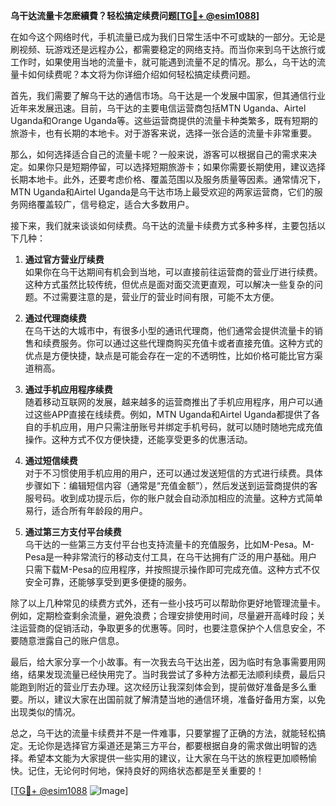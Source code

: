 **乌干达流量卡怎麽續費？轻松搞定续费问题[[TG💪+ @esim1088](https://t.me/s/esim1088)]**

在如今这个网络时代，手机流量已成为我们日常生活中不可或缺的一部分。无论是刷视频、玩游戏还是远程办公，都需要稳定的网络支持。而当你来到乌干达旅行或工作时，如果使用当地的流量卡，就可能遇到流量不足的情况。那么，乌干达的流量卡如何续费呢？本文将为你详细介绍如何轻松搞定续费问题。

首先，我们需要了解乌干达的通信市场。乌干达是一个发展中国家，但其通信行业近年来发展迅速。目前，乌干达的主要电信运营商包括MTN Uganda、Airtel Uganda和Orange Uganda等。这些运营商提供的流量卡种类繁多，既有短期的旅游卡，也有长期的本地卡。对于游客来说，选择一张合适的流量卡非常重要。

那么，如何选择适合自己的流量卡呢？一般来说，游客可以根据自己的需求来决定。如果你只是短期停留，可以选择短期旅游卡；如果你需要长期使用，建议选择长期本地卡。此外，还要考虑价格、覆盖范围以及服务质量等因素。通常情况下，MTN Uganda和Airtel Uganda是乌干达市场上最受欢迎的两家运营商，它们的服务网络覆盖较广，信号稳定，适合大多数用户。

接下来，我们就来谈谈如何续费。乌干达的流量卡续费方式多种多样，主要包括以下几种：

1. **通过官方营业厅续费**  
   如果你在乌干达期间有机会到当地，可以直接前往运营商的营业厅进行续费。这种方式虽然比较传统，但优点是面对面交流更直观，可以解决一些复杂的问题。不过需要注意的是，营业厅的营业时间有限，可能不太方便。

2. **通过代理商续费**  
   在乌干达的大城市中，有很多小型的通讯代理商，他们通常会提供流量卡的销售和续费服务。你可以通过这些代理商购买充值卡或者直接充值。这种方式的优点是方便快捷，缺点是可能会存在一定的不透明性，比如价格可能比官方渠道稍高。

3. **通过手机应用程序续费**  
   随着移动互联网的发展，越来越多的运营商推出了手机应用程序，用户可以通过这些APP直接在线续费。例如，MTN Uganda和Airtel Uganda都提供了各自的手机应用，用户只需注册账号并绑定手机号码，就可以随时随地完成充值操作。这种方式不仅方便快捷，还能享受更多的优惠活动。

4. **通过短信续费**  
   对于不习惯使用手机应用的用户，还可以通过发送短信的方式进行续费。具体步骤如下：编辑短信内容（通常是“充值金额”），然后发送到运营商提供的客服号码。收到成功提示后，你的账户就会自动添加相应的流量。这种方式简单易行，适合所有年龄段的用户。

5. **通过第三方支付平台续费**  
   乌干达的一些第三方支付平台也支持流量卡的充值服务，比如M-Pesa。M-Pesa是一种非常流行的移动支付工具，在乌干达拥有广泛的用户基础。用户只需下载M-Pesa的应用程序，并按照提示操作即可完成充值。这种方式不仅安全可靠，还能够享受到更多便捷的服务。

除了以上几种常见的续费方式外，还有一些小技巧可以帮助你更好地管理流量卡。例如，定期检查剩余流量，避免浪费；合理安排使用时间，尽量避开高峰时段；关注运营商的促销活动，争取更多的优惠等。同时，也要注意保护个人信息安全，不要随意泄露自己的账户信息。

最后，给大家分享一个小故事。有一次我去乌干达出差，因为临时有急事需要用网络，结果发现流量已经快用完了。当时我尝试了多种方法都无法顺利续费，最后只能跑到附近的营业厅去办理。这次经历让我深刻体会到，提前做好准备是多么重要。所以，建议大家在出国前就了解清楚当地的通信环境，准备好备用方案，以免出现类似的情况。

总之，乌干达的流量卡续费并不是一件难事，只要掌握了正确的方法，就能轻松搞定。无论你是选择官方渠道还是第三方平台，都要根据自身的需求做出明智的选择。希望本文能为大家提供一些实用的建议，让大家在乌干达的旅程更加顺畅愉快。记住，无论何时何地，保持良好的网络状态都是至关重要的！

[[TG💪+ @esim1088](https://t.me/s/esim1088) ![Image](https://i.postimg.cc/4NQfJmqS/Snipaste-2025-05-13-00-14-12.png)]